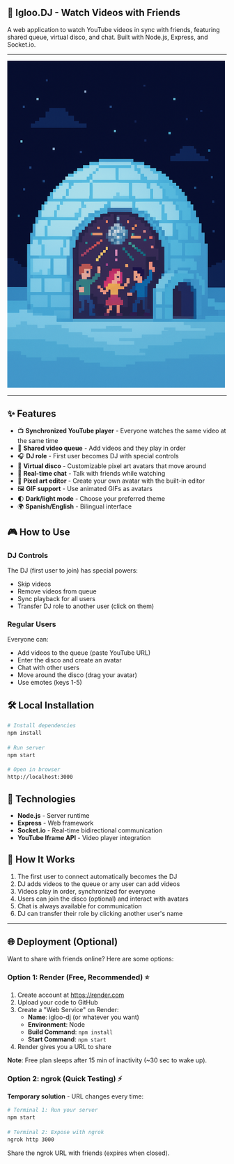 ## 🎵 Igloo.DJ - Watch Videos with Friends

A web application to watch YouTube videos in sync with friends, featuring shared queue, virtual disco, and chat. Built with Node.js, Express, and Socket.io.

---

<img src="img/igloo party.png" alt="README IMAGE" width="500" heigth="100">

---

## ✨ Features

- 📺 **Synchronized YouTube player** - Everyone watches the same video at the same time
- 🎵 **Shared video queue** - Add videos and they play in order
- 🎧 **DJ role** - First user becomes DJ with special controls
- 🕺 **Virtual disco** - Customizable pixel art avatars that move around
- 💬 **Real-time chat** - Talk with friends while watching
- 🎨 **Pixel art editor** - Create your own avatar with the built-in editor
- 🖼️ **GIF support** - Use animated GIFs as avatars
- 🌓 **Dark/light mode** - Choose your preferred theme
- 🌍 **Spanish/English** - Bilingual interface

## 🎮 How to Use

### DJ Controls
The DJ (first user to join) has special powers:
- Skip videos
- Remove videos from queue
- Sync playback for all users
- Transfer DJ role to another user (click on them)

### Regular Users
Everyone can:
- Add videos to the queue (paste YouTube URL)
- Enter the disco and create an avatar
- Chat with other users
- Move around the disco (drag your avatar)
- Use emotes (keys 1-5)

## 🛠️ Local Installation

```bash
# Install dependencies
npm install

# Run server
npm start

# Open in browser
http://localhost:3000
```

## 🔧 Technologies

- **Node.js** - Server runtime
- **Express** - Web framework
- **Socket.io** - Real-time bidirectional communication
- **YouTube Iframe API** - Video player integration

## 📝 How It Works

1. The first user to connect automatically becomes the DJ
2. DJ adds videos to the queue or any user can add videos
3. Videos play in order, synchronized for everyone
4. Users can join the disco (optional) and interact with avatars
5. Chat is always available for communication
6. DJ can transfer their role by clicking another user's name

---

## 🌐 Deployment (Optional)

Want to share with friends online? Here are some options:

### Option 1: Render (Free, Recommended) ⭐

1. Create account at https://render.com
2. Upload your code to GitHub
3. Create a "Web Service" on Render:
   - **Name**: igloo-dj (or whatever you want)
   - **Environment**: Node
   - **Build Command**: `npm install`
   - **Start Command**: `npm start`
4. Render gives you a URL to share

**Note**: Free plan sleeps after 15 min of inactivity (~30 sec to wake up).

### Option 2: ngrok (Quick Testing) ⚡

**Temporary solution** - URL changes every time:

```bash
# Terminal 1: Run your server
npm start

# Terminal 2: Expose with ngrok
ngrok http 3000
```

Share the ngrok URL with friends (expires when closed).
